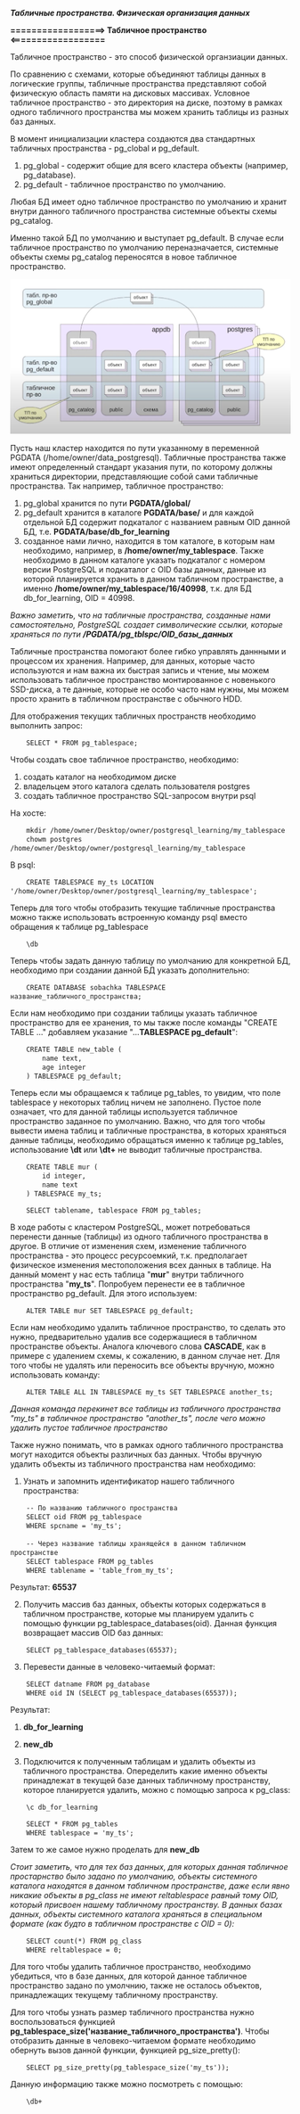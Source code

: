***Табличные пространства. Физическая организация данных***  
  
**==================> Табличное пространство <==================**  
  
Табличное пространство - это способ физической органзиации данных.  
  
По сравнению с схемами, которые объединяют таблицы данных в логические группы, табличные пространства представляют собой физическую область памяти на дисковых массивах. Условное табличное пространство - это директория на диске, поэтому в рамках одного табличного пространства мы можем хранить таблицы из разных баз данных.  
  
В момент инициализации кластера создаются два стандартных табличных пространства - pg_clobal и pg_default.  
1. pg_global - содержит общие для всего кластера объекты (например, pg_database).
2. pg_default - табличное пространство по умолчанию.  
  
Любая БД имеет одно табличное пространство по умолчанию и хранит внутри данного табличного пространства системные объекты схемы pg_catalog.  
  
Именно такой БД по умолчанию и выступает pg_default. В случае если табличное пространство по умолчанию переназначается, системные объекты схемы pg_catalog переносятся в новое табличное пространство.  
  
![Схема организации данных в кластере PostgreSQL](./scheme.png)  
  
Пусть наш кластер находится по пути указанному в переменной PGDATA (/home/owner/data_postgresql). Табличные пространства также имеют определенный стандарт указания пути, по которому должны храниться директории, представляющие собой сами табличные пространства. Так например, табличное пространство:  
1. pg_global хранится по пути **PGDATA/global/**  
2. pg_default хранится в каталоге **PGDATA/base/** и для каждой отдельной БД содержит подкаталог с названием равным OID данной БД, т.е. **PGDATA/base/db_for_learning**  
3. созданное нами лично, находится в том каталоге, в которым нам необходимо, например, в **/home/owner/my_tablespace**. Также необходимо в данном каталоге указать подкаталог с номером версии PostgreSQL и подкаталог с OID базы данных, данные из которой планируется хранить в данном табличном пространстве, а именно **/home/owner/my_tablespace/16/40998**, т.к. для БД db_for_learning, OID = 40998.  
  
*Важно заметить, что на табличные пространства, созданные нами самостоятельно, PostgreSQL создает символические ссылки, которые храняться по пути **/PGDATA/pg_tblspc/OID_базы_данных***  
  
Табличные пространства помогают более гибко управлять даннными и процессом их хранения. Например, для данных, которые часто используются и нам важна их быстрая запись и чтение, мы можем использовать табличное пространство монтированное с новенького SSD-диска, а те данные, которые не особо часто нам нужны, мы можем просто хранить в табличном пространстве с обычного HDD.  
  
Для отображения текущих табличных пространств необходимо выполнить запрос:
```
    SELECT * FROM pg_tablespace;
```  
  
Чтобы создать свое табличное пространство, необходимо:  
1. создать каталог на необходимом диске  
2. владельцем этого каталога сделать пользователя postgres  
3. создать табличное пространство SQL-запросом внутри psql  
  
На хосте:  
```
    mkdir /home/owner/Desktop/owner/postgresql_learning/my_tablespace
    chowm postgres /home/owner/Desktop/owner/postgresql_learning/my_tablespace
```
  
В psql:  
```
    CREATE TABLESPACE my_ts LOCATION '/home/owner/Desktop/owner/postgresql_learning/my_tablespace';
```  
  
Теперь для того чтобы отобразить текущие табличные пространства можно также использовать встроенную команду psql вместо обращения к таблице pg_tablespace
```
    \db
```  
  
Теперь чтобы задать данную таблицу по умолчанию для конкретной БД, необходимо при создании данной БД указать дополнительно:
```
    CREATE DATABASE sobachka TABLESPACE название_табличного_пространства;
```  
  
Если нам необходимо при создании таблицы указать табличное пространство для ее хранения, то мы также после команды "CREATE TABLE ..." добавляем указание "...**TABLESPACE pg_default**":
```
    CREATE TABLE new_table (
        name text,
        age integer
    ) TABLESPACE pg_default;
```  
  
Теперь если мы обращаемся к таблице pg_tables, то увидим, что поле tablespace у некоторых таблиц ничем не заполнено. Пустое поле означает, что для данной таблицы используется табличное пространство заданное по умолчанию. Важно, что для того чтобы вывести имена таблиц и табличные пространства, в которых храняться данные таблицы, необходимо обращаться именно к таблице pg_tables, использование **\dt** или **\dt+** не выводит табличные пространства.  
  
```
    CREATE TABLE mur (
        id integer,
        name text
    ) TABLESPACE my_ts;
```
  
```
    SELECT tablename, tablespace FROM pg_tables;
```  
  
В ходе работы с кластером PostgreSQL, может потребоваться перенести данные (таблицы) из одного табличного пространства в другое. В отличие от изменения схем, изменение табличного пространства - это процесс ресурсоемкий, т.к. предполагает физическое изменения местоположения всех данных в таблице. На данный момент у нас есть таблица "**mur**" внутри табличного пространства "**my_ts**". Попробуем перенести ее в табличное пространство pg_default. Для этого используем:
```
    ALTER TABLE mur SET TABLESPACE pg_default;
```
  
Если нам необходимо удалить табличное пространство, то сделать это нужно, предварительно удалив все содержащиеся в табличном пространстве объекты. Аналога ключевого слова **CASCADE**, как в примере с удалением схемы, к сожалению, в данном случае нет. Для того чтобы не удалять или переносить все объекты вручную, можно использовать команду:  
```
    ALTER TABLE ALL IN TABLESPACE my_ts SET TABLESPACE another_ts;
```
  
*Данная команда перекинет все таблицы из табличного пространства "my_ts" в табличное пространство "another_ts", после чего можно удалить пустое табличное пространство*  
  
Также нужно понимать, что в рамках одного табличного пространства могут находится объекты различных баз данных. Чтобы вручную удалить объекты из табличного пространства нам необходимо:  
1.  Узнать и запомнить идентификатор нашего табличного пространства:  
```
    -- По названию табличного пространства
    SELECT oid FROM pg_tablespace
    WHERE spcname = 'my_ts';
    
    -- Через название таблицы хранящейся в данном табличном пространстве
    SELECT tablespace FROM pg_tables 
    WHERE tablename = 'table_from_my_ts';
```  
Результат: **65537**  
  
2. Получить массив баз данных, объекты которых содержаться в табличном пространстве, которые мы планируем удалить с помощью функции pg_tablespace_databases(oid). Данная функция возвращает массив OID баз данных:  
```
    SELECT pg_tablespace_databases(65537);
```  
  
3. Перевести данные в человеко-читаемый формат:  
```
    SELECT datname FROM pg_database 
    WHERE oid IN (SELECT pg_tablespace_databases(65537));
```
  
Результат:  
1. **db_for_learning**  
2. **new_db**  
  
4. Подключится к полученным таблицам и удалить объекты из табличного пространства. Опеределить какие именно объекты принадлежат в текущей базе данных табличному пространству, которое планируется удалить, можно с помощью запроса к pg_class:  
```
    \c db_for_learning
```  
```
    SELECT * FROM pg_tables
    WHERE tablespace = 'my_ts';
```  
  
Затем то же самое нужно проделать для **new_db**  
  
*Стоит заметить, что для тех баз данных, для которых данная табличное простарнство было задано по умолчанию, объекты системного каталога находятся в данном табличном пространстве, даже если явно никакие объекты в pg_class не имеют reltablespace равный тому OID, который присвоен нашему табличному пространству. В данных базах данных, объекты системного каталога храняться в специальном формате (как будто в табличном пространстве с OID = 0):*  
```
    SELECT count(*) FROM pg_class
    WHERE reltablespace = 0;
```  
  
Для того чтобы удалить табличное пространство, необходимо убедиться, что в базе данных, для которой данное табличное пространство задано по умолчнию, также не осталось объектов, принадлежащих текущему табличному пространству.  
  
Для того чтобы узнать размер табличного пространства нужно воспользоваться функцией **pg_tablespace_size('название_табличного_пространства')**. Чтобы отобразить данные в человеко-читаемом формате необходимо обернуть вызов данной функции, функцией pg_size_pretty():  
```
    SELECT pg_size_pretty(pg_tablespace_size('my_ts'));
```
  
Данную информацию также можно посмотреть с помощью:
```
    \db+
```